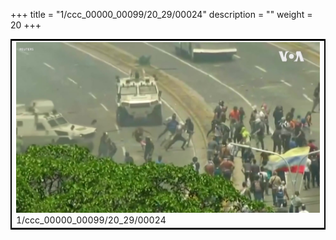 +++
title = "1/ccc_00000_00099/20_29/00024"
description = ""
weight = 20
+++

<table style="border:2px solid black;max-width:800px;max-height:800px;" 
><tr><td>
<img class="center-fit-jpg"
src="/jpg_/aaa_20190430_NxaOmWaI8sI_00023.jpg">
1/ccc_00000_00099/20_29/00024
</img></td></tr></table>
